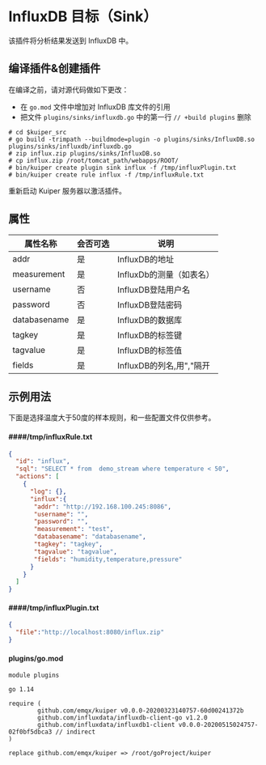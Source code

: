 # InfluxDB 目标（Sink）

该插件将分析结果发送到 InfluxDB 中。
## 编译插件&创建插件

在编译之前，请对源代码做如下更改：

- 在 `go.mod` 文件中增加对 InfluxDB 库文件的引用
-  把文件 `plugins/sinks/influxdb.go` 中的第一行 `// +build plugins` 删除

```shell
# cd $kuiper_src
# go build -trimpath --buildmode=plugin -o plugins/sinks/InfluxDB.so plugins/sinks/influxdb/influxdb.go
# zip influx.zip plugins/sinks/InfluxDB.so
# cp influx.zip /root/tomcat_path/webapps/ROOT/
# bin/kuiper create plugin sink influx -f /tmp/influxPlugin.txt
# bin/kuiper create rule influx -f /tmp/influxRule.txt
```

重新启动 Kuiper 服务器以激活插件。

## 属性

| 属性名称     | 会否可选 | 说明                     |
| ------------ | -------- | ------------------------ |
| addr         | 是       | InfluxDB的地址           |
| measurement  | 是       | InfluxDb的测量（如表名） |
| username     | 否       | InfluxDB登陆用户名       |
| password     | 否       | InfluxDB登陆密码         |
| databasename | 是       | InfluxDB的数据库         |
| tagkey       | 是       | InfluxDB的标签键         |
| tagvalue     | 是       | InfluxDB的标签值         |
| fields     | 是       | InfluxDB的列名,用","隔开         |
## 示例用法

下面是选择温度大于50度的样本规则，和一些配置文件仅供参考。

#### ####/tmp/influxRule.txt
```json
{
  "id": "influx",
  "sql": "SELECT * from  demo_stream where temperature < 50",
  "actions": [
    {
      "log": {},
      "influx":{
       "addr": "http://192.168.100.245:8086",
       "username": "",
       "password": "",
       "measurement": "test",
       "databasename": "databasename",
       "tagkey": "tagkey",
       "tagvalue": "tagvalue",
       "fields": "humidity,temperature,pressure"
      }
    }
  ]
}
```
#### ####/tmp/influxPlugin.txt
```json
{
  "file":"http://localhost:8080/influx.zip"
}
```
#### plugins/go.mod
```
module plugins

go 1.14

require (
        github.com/emqx/kuiper v0.0.0-20200323140757-60d00241372b
        github.com/influxdata/influxdb-client-go v1.2.0
        github.com/influxdata/influxdb1-client v0.0.0-20200515024757-02f0bf5dbca3 // indirect
)

replace github.com/emqx/kuiper => /root/goProject/kuiper

```
